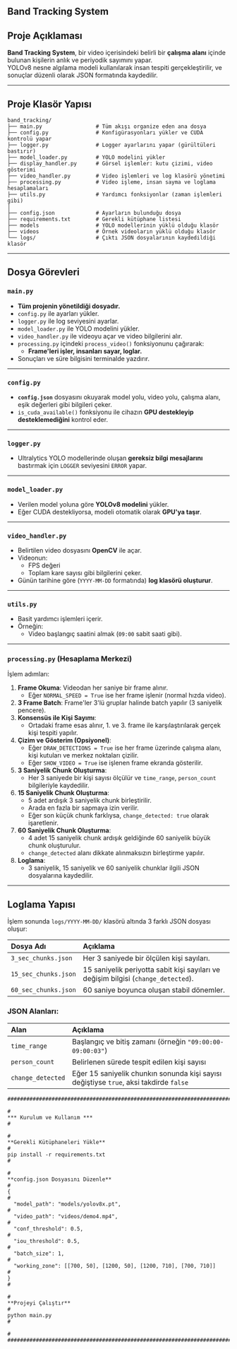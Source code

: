 ## Band Tracking System ##

## Proje Açıklaması

**Band Tracking System**, bir video içerisindeki belirli bir **çalışma alanı** içinde bulunan kişilerin anlık ve periyodik sayımını yapar.  
YOLOv8 nesne algılama modeli kullanılarak insan tespiti gerçekleştirilir, ve sonuçlar düzenli olarak JSON formatında kaydedilir.

---

## Proje Klasör Yapısı
```
band_tracking/
├── main.py                 # Tüm akışı organize eden ana dosya
├── config.py               # Konfigürasyonları yükler ve CUDA kontrolü yapar
├── logger.py               # Logger ayarlarını yapar (gürültüleri bastırır)
├── model_loader.py         # YOLO modelini yükler
├── display_handler.py      # Görsel işlemler: kutu çizimi, video gösterimi
├── video_handler.py        # Video işlemleri ve log klasörü yönetimi
├── processing.py           # Video işleme, insan sayma ve loglama hesaplamaları
├── utils.py                # Yardımcı fonksiyonlar (zaman işlemleri gibi)
│
├── config.json             # Ayarların bulunduğu dosya
├── requirements.txt        # Gerekli kütüphane listesi
├── models                  # YOLO modellerinin yüklü olduğu klasör
├── videos                  # Örnek videoların yüklü olduğu klasör
└── logs/                   # Çıktı JSON dosyalarının kaydedildiği klasör
```
---

## Dosya Görevleri

### `main.py`
- **Tüm projenin yönetildiği dosyadır.**
- `config.py` ile ayarları yükler.
- `logger.py` ile log seviyesini ayarlar.
- `model_loader.py` ile YOLO modelini yükler.
- `video_handler.py` ile videoyu açar ve video bilgilerini alır.
- `processing.py` içindeki `process_video()` fonksiyonunu çağırarak:
  - **Frame'leri işler, insanları sayar, loglar.**
- Sonuçları ve süre bilgisini terminalde yazdırır.

---

### `config.py`
- **`config.json`** dosyasını okuyarak model yolu, video yolu, çalışma alanı, eşik değerleri gibi bilgileri çeker.
- `is_cuda_available()` fonksiyonu ile cihazın **GPU destekleyip desteklemediğini** kontrol eder.

---

### `logger.py`
- Ultralytics YOLO modellerinde oluşan **gereksiz bilgi mesajlarını** bastırmak için `LOGGER` seviyesini `ERROR` yapar.

---

### `model_loader.py`
- Verilen model yoluna göre **YOLOv8 modelini** yükler.
- Eğer CUDA destekliyorsa, modeli otomatik olarak **GPU'ya taşır**.

---

### `video_handler.py`
- Belirtilen video dosyasını **OpenCV** ile açar.
- Videonun:
  - FPS değeri
  - Toplam kare sayısı
  gibi bilgilerini çeker.
- Günün tarihine göre (`YYYY-MM-DD` formatında) **log klasörü oluşturur**.
  
---

### `utils.py`
- Basit yardımcı işlemleri içerir.
- Örneğin:
  - Video başlangıç saatini almak (`09:00` sabit saati gibi).
  
---

### `processing.py` (Hesaplama Merkezi)

İşlem adımları:
1. **Frame Okuma**: Videodan her saniye bir frame alınır.
   - Eğer `NORMAL_SPEED = True` ise her frame işlenir (normal hızda video).
2. **3 Frame Batch**: Frame'ler 3'lü gruplar halinde batch yapılır (3 saniyelik pencere).
3. **Konsensüs ile Kişi Sayımı**:
   - Ortadaki frame esas alınır, 1. ve 3. frame ile karşılaştırılarak gerçek kişi tespiti yapılır.
4. **Çizim ve Gösterim (Opsiyonel)**:
   - Eğer `DRAW_DETECTIONS = True` ise her frame üzerinde çalışma alanı, kişi kutuları ve merkez noktaları çizilir.
   - Eğer `SHOW_VIDEO = True` ise işlenen frame ekranda gösterilir.
5. **3 Saniyelik Chunk Oluşturma**:
   - Her 3 saniyede bir kişi sayısı ölçülür ve `time_range`, `person_count` bilgileriyle kaydedilir.
6. **15 Saniyelik Chunk Oluşturma**:
   - 5 adet ardışık 3 saniyelik chunk birleştirilir.
   - Arada en fazla bir sapmaya izin verilir.
   - Eğer son küçük chunk farklıysa, `change_detected: true` olarak işaretlenir.
7. **60 Saniyelik Chunk Oluşturma**:
   - 4 adet 15 saniyelik chunk ardışık geldiğinde 60 saniyelik büyük chunk oluşturulur.
   - `change_detected` alanı dikkate alınmaksızın birleştirme yapılır.
8. **Loglama**:
   - 3 saniyelik, 15 saniyelik ve 60 saniyelik chunklar ilgili JSON dosyalarına kaydedilir.

---

## Loglama Yapısı

İşlem sonunda `logs/YYYY-MM-DD/` klasörü altında 3 farklı JSON dosyası oluşur:

| Dosya Adı | Açıklama |
|:---------|:---------|
| `3_sec_chunks.json` | Her 3 saniyede bir ölçülen kişi sayıları. |
| `15_sec_chunks.json` | 15 saniyelik periyotta sabit kişi sayıları ve değişim bilgisi (`change_detected`). |
| `60_sec_chunks.json` | 60 saniye boyunca oluşan stabil dönemler. |

### JSON Alanları:

| Alan | Açıklama |
|:----|:---------|
| `time_range` | Başlangıç ve bitiş zamanı (örneğin `"09:00:00-09:00:03"`) |
| `person_count` | Belirlenen sürede tespit edilen kişi sayısı |
| `change_detected` | Eğer 15 saniyelik chunkın sonunda kişi sayısı değiştiyse `true`, aksi takdirde `false` |

```
#############################################################################
                                                                            #
*** Kurulum ve Kullanım ***                                                 #
                                                                            #
**Gerekli Kütüphaneleri Yükle**                                             #
pip install -r requirements.txt                                             #
                                                                            #
**config.json Dosyasını Düzenle**                                           #
{                                                                           #
  "model_path": "models/yolov8x.pt",                                        #
  "video_path": "videos/demo4.mp4",                                         #
  "conf_threshold": 0.5,                                                    #
  "iou_threshold": 0.5,                                                     #
  "batch_size": 1,                                                          #
  "working_zone": [[700, 50], [1200, 50], [1200, 710], [700, 710]]          #
}                                                                           #
                                                                            #
**Projeyi Çalıştır**                                                        #
python main.py                                                              #
                                                                            #
#############################################################################
```